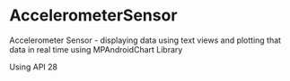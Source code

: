 # AccelerometerSensor
Accelerometer Sensor - displaying data using text views and plotting that data in real time using MPAndroidChart Library

Using API 28
